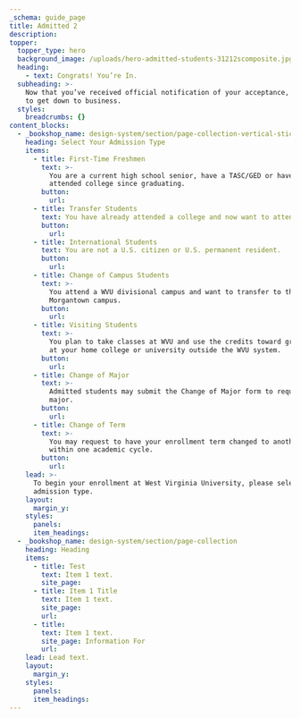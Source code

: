 ```yaml
---
_schema: guide_page
title: Admitted 2
description:
topper:
  topper_type: hero
  background_image: /uploads/hero-admitted-students-31212scomposite.jpg
  heading:
    - text: Congrats! You’re In.
  subheading: >-
    Now that you’ve received official notification of your acceptance, it’s time
    to get down to business.
  styles:
    breadcrumbs: {}
content_blocks:
  - _bookshop_name: design-system/section/page-collection-vertical-sticky
    heading: Select Your Admission Type
    items:
      - title: First-Time Freshmen
        text: >-
          You are a current high school senior, have a TASC/GED or haven't
          attended college since graduating.
        button:
          url:
      - title: Transfer Students
        text: You have already attended a college and now want to attend WVU.
        button:
          url:
      - title: International Students
        text: You are not a U.S. citizen or U.S. permanent resident.
        button:
          url:
      - title: Change of Campus Students
        text: >-
          You attend a WVU divisional campus and want to transfer to the
          Morgantown campus.
        button:
          url:
      - title: Visiting Students
        text: >-
          You plan to take classes at WVU and use the credits toward graduation
          at your home college or university outside the WVU system.
        button:
          url:
      - title: Change of Major
        text: >-
          Admitted students may submit the Change of Major form to request a new
          major.
        button:
          url:
      - title: Change of Term
        text: >-
          You may request to have your enrollment term changed to another term
          within one academic cycle.
        button:
          url:
    lead: >-
      To begin your enrollment at West Virginia University, please select your
      admission type.
    layout:
      margin_y:
    styles:
      panels:
      item_headings:
  - _bookshop_name: design-system/section/page-collection
    heading: Heading
    items:
      - title: Test
        text: Item 1 text.
        site_page:
      - title: Item 1 Title
        text: Item 1 text.
        site_page:
        url:
      - title:
        text: Item 1 text.
        site_page: Information For
        url:
    lead: Lead text.
    layout:
      margin_y:
    styles:
      panels:
      item_headings:
---
```


